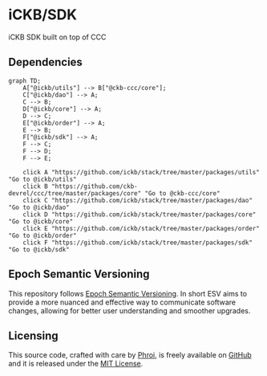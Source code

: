 # iCKB/SDK

iCKB SDK built on top of CCC

## Dependencies

```mermaid
graph TD;
    A["@ickb/utils"] --> B["@ckb-ccc/core"];
    C["@ickb/dao"] --> A;
    C --> B;
    D["@ickb/core"] --> A;
    D --> C;
    E["@ickb/order"] --> A;
    E --> B;
    F["@ickb/sdk"] --> A;
    F --> C;
    F --> D;
    F --> E;

    click A "https://github.com/ickb/stack/tree/master/packages/utils" "Go to @ickb/utils"
    click B "https://github.com/ckb-devrel/ccc/tree/master/packages/core" "Go to @ckb-ccc/core"
    click C "https://github.com/ickb/stack/tree/master/packages/dao" "Go to @ickb/dao"
    click D "https://github.com/ickb/stack/tree/master/packages/core" "Go to @ickb/core"
    click E "https://github.com/ickb/stack/tree/master/packages/order" "Go to @ickb/order"
    click F "https://github.com/ickb/stack/tree/master/packages/sdk" "Go to @ickb/sdk"
```

## Epoch Semantic Versioning

This repository follows [Epoch Semantic Versioning](https://antfu.me/posts/epoch-semver). In short ESV aims to provide a more nuanced and effective way to communicate software changes, allowing for better user understanding and smoother upgrades.

## Licensing

This source code, crafted with care by [Phroi](https://phroi.com/), is freely available on [GitHub](https://github.com/ickb/stack/tree/master/packages/sdk) and it is released under the [MIT License](https://github.com/ickb/stack/tree/master/LICENSE).
